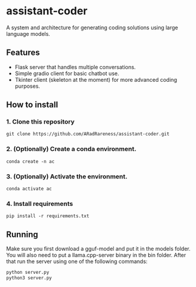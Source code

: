 # assistant-coder

A system and architecture for generating coding solutions using large language models.

## Features
* Flask server that handles multiple conversations.
* Simple gradio client for basic chatbot use.
* Tkinter client (skeleton at the moment) for more advanced coding purposes.

## How to install

### 1. Clone this repository
```
git clone https://github.com/ARadRareness/assistant-coder.git
```

### 2. (Optionally) Create a conda environment.
```
conda create -n ac
```

### 3. (Optionally) Activate the environment.
```
conda activate ac
```

### 4. Install requirements
```
pip install -r requirements.txt
```


## Running

Make sure you first download a gguf-model and put it in the models folder. You will also need to put a llama.cpp-server binary in the bin folder. After that run the server using one of the following commands:

```bash
python server.py
python3 server.py
```